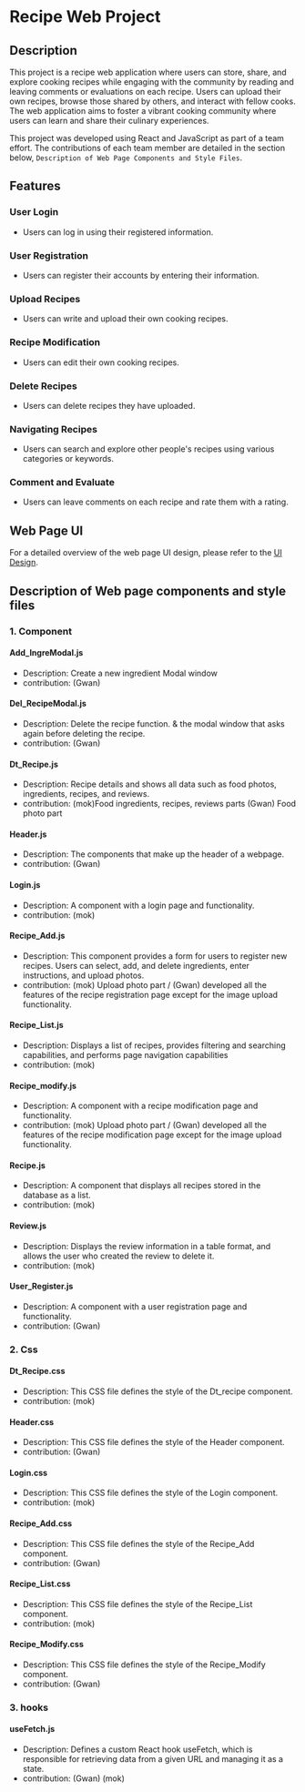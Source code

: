 # Recipe Web Project

## Description
This project is a recipe web application where users can store, share, and explore cooking recipes while engaging with the community by reading and leaving comments or evaluations on each recipe. Users can upload their own recipes, browse those shared by others, and interact with fellow cooks. The web application aims to foster a vibrant cooking community where users can learn and share their culinary experiences.

This project was developed using React and JavaScript as part of a team effort. The contributions of each team member are detailed in the section below, `Description of Web Page Components and Style Files`.


## Features

### User Login
- Users can log in using their registered information.
### User Registration
- Users can register their accounts by entering their information.
### Upload Recipes
- Users can write and upload their own cooking recipes.
### Recipe Modification
- Users can edit their own cooking recipes.
### Delete Recipes
- Users can delete recipes they have uploaded.
### Navigating Recipes
- Users can search and explore other people's recipes using various categories or keywords.
### Comment and Evaluate
- Users can leave comments on each recipe and rate them with a rating.

## Web Page UI
For a detailed overview of the web page UI design, please refer to the [UI Design](./docs/web_recipe_UI.pptx).

## Description of Web page components and style files
### 1. Component
#### Add_IngreModal.js
- Description: Create a new ingredient Modal window
- contribution: (Gwan)
#### Del_RecipeModal.js
- Description: Delete the recipe function. & the modal window that asks again before deleting the recipe.
- contribution: (Gwan)
#### Dt_Recipe.js
- Description: Recipe details and shows all data such as food photos, ingredients, recipes, and reviews.
- contribution: (mok)Food ingredients, recipes, reviews parts (Gwan) Food photo part
#### Header.js
- Description: The components that make up the header of a webpage.
- contribution: (Gwan)
#### Login.js
- Description: A component with a login page and functionality.
- contribution: (mok)
#### Recipe_Add.js
- Description: This component provides a form for users to register new recipes. Users can select, add, and delete ingredients, enter instructions, and upload photos.
- contribution: (mok) Upload photo part / (Gwan) developed all the features of the recipe registration page except for the image upload functionality.
#### Recipe_List.js
- Description: Displays a list of recipes, provides filtering and searching capabilities, and performs page navigation capabilities
- contribution: (mok)
#### Recipe_modify.js
- Description: A component with a recipe modification page and functionality.
- contribution: (mok) Upload photo part / (Gwan) developed all the features of the recipe modification page except for the image upload functionality.
#### Recipe.js
- Description: A component that displays all recipes stored in the database as a list.
- contribution: (mok)
#### Review.js
- Description: Displays the review information in a table format, and allows the user who created the review to delete it.
- contribution: (mok)
#### User_Register.js
- Description: A component with a user registration page and functionality.
- contribution: (Gwan)

### 2. Css
#### Dt_Recipe.css
- Description: This CSS file defines the style of the Dt_recipe component.
- contribution: (mok)
#### Header.css
- Description: This CSS file defines the style of the Header component.
- contribution: (Gwan)
#### Login.css
- Description: This CSS file defines the style of the Login component.
- contribution: (mok)
#### Recipe_Add.css
- Description: This CSS file defines the style of the Recipe_Add component.
- contribution: (Gwan)
#### Recipe_List.css
- Description: This CSS file defines the style of the Recipe_List component.
- contribution: (mok)
#### Recipe_Modify.css
- Description: This CSS file defines the style of the Recipe_Modify component.
- contribution: (Gwan)

### 3. hooks
#### useFetch.js
- Description: Defines a custom React hook useFetch, which is responsible for retrieving data from a given URL and managing it as a state.
- contribution: (Gwan) (mok)
